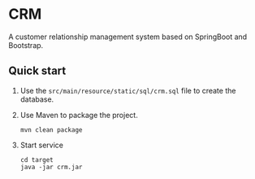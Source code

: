 # CRM
A customer relationship management system based on SpringBoot and Bootstrap.

## Quick start
1. Use the `src/main/resource/static/sql/crm.sql` file to create the database.

2. Use Maven to package the project.

    ```shell
    mvn clean package
    ```

3. Start service

    ```shell
    cd target
    java -jar crm.jar
    ```
